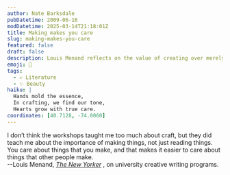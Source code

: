 ```yaml
---
author: Nate Barksdale
pubDatetime: 2009-06-16
modDatetime: 2025-03-14T21:18:01Z
title: Making makes you care
slug: making-makes-you-care
featured: false
draft: false
description: Louis Menand reflects on the value of creating over merely consuming in the context of university creative writing programs.
emoji: 🎨
tags:
  - ✍️ Literature
  - ✨ Beauty
haiku: |
  Hands mold the essence,  
  In crafting, we find our tone,  
  Hearts grow with true care.
coordinates: [40.7128, -74.0060]
---
```


I don’t think the workshops taught me too much about craft, but they did teach me about the importance of making things, not just reading things. You care about things that you make, and that makes it easier to care about things that other people make.  
--Louis Menand, _[The New Yorker](http://www.newyorker.com/arts/critics/atlarge/2009/06/08/090608crat_atlarge_menand?currentPage=all)_ , on university creative writing programs.
